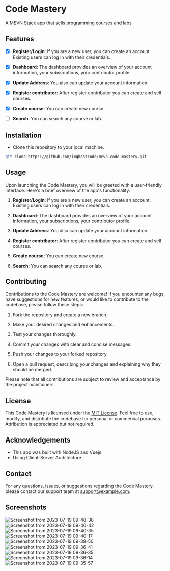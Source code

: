 # Code Mastery
A MEVN Stack app that sells programming courses and labs

## Features

- [x] **Register/Login**: If you are a new user, you can create an account. Existing users can log in with their credentials.

- [x] **Dashboard**: The dashboard provides an overview of your account information, your subscriptions, your contributor profile.

- [x] **Update Address**: You also can update your account information.

- [x] **Register contributor**: After register contributor you can create and sell courses. 

- [x] **Create course**: You can create new course.

- [ ] **Search**: You can search any course or lab.

## Installation

- Clone this repository to your local machine.

```sh
git clone https://github.com/imghostcode/mevn-code-mastery.git
```

## Usage

Upon launching the Code Mastery, you will be greeted with a user-friendly interface. Here's a brief overview of the app's functionality:

1. **Register/Login**: If you are a new user, you can create an account. Existing users can log in with their credentials.

2. **Dashboard**: The dashboard provides an overview of your account information, your subscriptions, your contributor profile.

3. **Update Address**: You also can update your account information.

4. **Register contributor**: After register contributor you can create and sell courses. 

5. **Create course**: You can create new course.

6. **Search**: You can search any course or lab.

## Contributing

Contributions to the Code Mastery are welcome! If you encounter any bugs, have suggestions for new features, or would like to contribute to the codebase, please follow these steps:

1. Fork the repository and create a new branch.

2. Make your desired changes and enhancements.

3. Test your changes thoroughly.

4. Commit your changes with clear and concise messages.

5. Push your changes to your forked repository.

6. Open a pull request, describing your changes and explaining why they should be merged.

Please note that all contributions are subject to review and acceptance by the project maintainers.

## License

This Code Mastery is licensed under the [MIT License](LICENSE). Feel free to use, modify, and distribute the codebase for personal or commercial purposes. Attribution is appreciated but not required.

## Acknowledgements

- This app was built with NodeJS and Vuejs
- Using Client-Server Architecture
  
## Contact

For any questions, issues, or suggestions regarding the Code Mastery, please contact our support team at [support@example.com](mailto:support@example.com).

## Screenshots

![Screenshot from 2023-07-19 09-48-38](https://github.com/ImGhostCode/mevn-code-mastery/assets/97029516/b5da18e1-a145-471d-81c3-4cd500734932)
![Screenshot from 2023-07-19 09-40-42](https://github.com/ImGhostCode/mevn-code-mastery/assets/97029516/2a20f3fe-0a24-4403-8143-4967f72b9894)
![Screenshot from 2023-07-19 09-40-35](https://github.com/ImGhostCode/mevn-code-mastery/assets/97029516/0d144072-5756-4fbd-a5bf-b575234cec9b)
![Screenshot from 2023-07-19 09-40-17](https://github.com/ImGhostCode/mevn-code-mastery/assets/97029516/620aaa13-5915-4b4f-adc4-78f4de46cbbf)
![Screenshot from 2023-07-19 09-39-50](https://github.com/ImGhostCode/mevn-code-mastery/assets/97029516/1efa760c-f3fe-4c1b-967d-6cd45392cd7a)
![Screenshot from 2023-07-19 09-36-41](https://github.com/ImGhostCode/mevn-code-mastery/assets/97029516/54e59b3d-28ad-4e1a-a3fc-0ee7dd8c6304)
![Screenshot from 2023-07-19 09-36-35](https://github.com/ImGhostCode/mevn-code-mastery/assets/97029516/64b71412-2bed-4ce2-bb37-18a9612bcbfb)
![Screenshot from 2023-07-19 09-36-14](https://github.com/ImGhostCode/mevn-code-mastery/assets/97029516/c47a48a3-96cc-4de6-8793-7a5a447f60e5)
![Screenshot from 2023-07-19 09-35-57](https://github.com/ImGhostCode/mevn-code-mastery/assets/97029516/81015684-f256-4590-9c35-7126dc5a61df)


